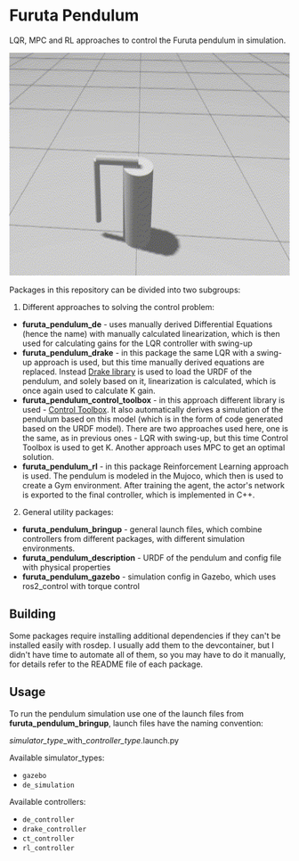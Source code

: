 # Furuta Pendulum

LQR, MPC and RL approaches to control the Furuta pendulum in simulation.

<p align="center">
  <img src=".github/furuta_pendulum_mpc_ignition.gif" height="400" />
</p>

Packages in this repository can be divided into two subgroups: 

1. Different approaches to solving the control problem:
 * **furuta_pendulum_de** - uses manually derived Differential Equations (hence the name) with manually calculated linearization, which is then used for calculating gains for the LQR controller with swing-up
 * **furuta_pendulum_drake** - in this package the same LQR with a swing-up approach is used, but this time manually derived equations are replaced. Instead [Drake library](https://drake.mit.edu/) is used to load the URDF of the pendulum, and solely based on it, linearization is calculated, which is once again used to calculate K gain.  
 * **furuta_pendulum_control_toolbox** - in this approach different library is used - [Control Toolbox](https://github.com/ethz-adrl/control-toolbox). It also automatically derives a simulation of the pendulum based on this model (which is in the form of code generated based on the URDF model). There are two approaches used here, one is the same, as in previous ones - LQR with swing-up, but this time Control Toolbox is used to get K. Another approach uses MPC to get an optimal solution.
 * **furuta_pendulum_rl** - in this package Reinforcement Learning approach is used. The pendulum is modeled in the Mujoco, which then is used to create a Gym environment. After training the agent, the actor's network is exported to the final controller, which is implemented in C++.

2. General utility packages:
 * **furuta_pendulum_bringup** - general launch files, which combine controllers from different packages, with different simulation environments.
 * **furuta_pendulum_description** - URDF of the pendulum and config file with physical properties
 * **furuta_pendulum_gazebo** - simulation config in Gazebo, which uses ros2_control with torque control

## Building
Some packages require installing additional dependencies if they can't be installed easily with rosdep. I usually add them to the devcontainer, but I didn't have time to automate all of them, so you may have to do it manually, for details refer to the README file of each package.

## Usage
To run the pendulum simulation use one of the launch files from **furuta_pendulum_bringup**, launch files have the naming convention:

*simulator_type*\_with\_*controller_type*.launch.py

Available simulator_types:
 * `gazebo`
 * `de_simulation`

Available controllers:
 * `de_controller`
 * `drake_controller`
 * `ct_controller`
 * `rl_controller`
